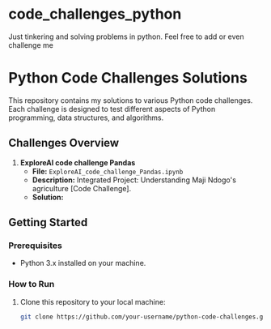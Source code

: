 # code_challenges_python
Just tinkering and solving problems in python. Feel free to add or even challenge me

# Python Code Challenges Solutions

This repository contains my solutions to various Python code challenges. Each challenge is designed to test different aspects of Python programming, data structures, and algorithms.

## Challenges Overview

1. **ExploreAI code challenge Pandas**
   - **File:** `ExploreAI_code_challenge_Pandas.ipynb`
   - **Description:** Integrated Project: Understanding Maji Ndogo's agriculture [Code Challenge].
   - **Solution:** 



## Getting Started

### Prerequisites

- Python 3.x installed on your machine.

### How to Run

1. Clone this repository to your local machine:

   ```bash
   git clone https://github.com/your-username/python-code-challenges.git

